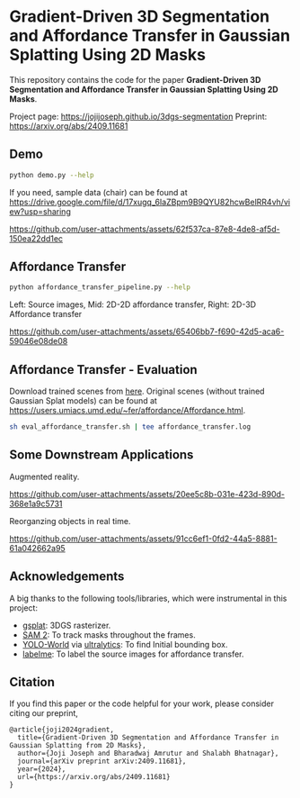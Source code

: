 # Gradient-Driven 3D Segmentation and Affordance Transfer in Gaussian Splatting Using 2D Masks

This repository contains the code for the paper **Gradient-Driven 3D Segmentation and Affordance Transfer in Gaussian Splatting Using 2D Masks**.

Project page: https://jojijoseph.github.io/3dgs-segmentation
Preprint: https://arxiv.org/abs/2409.11681

## Demo

```bash
python demo.py --help
```

If you need, sample data (chair) can be found at https://drive.google.com/file/d/17xugq_6IaZBpm9B9QYU82hcwBelRR4vh/view?usp=sharing



https://github.com/user-attachments/assets/62f537ca-87e8-4de8-af5d-150ea22dd1ec


## Affordance Transfer

```bash
python affordance_transfer_pipeline.py --help
```

Left: Source images, Mid: 2D-2D affordance transfer, Right: 2D-3D Affordance transfer

https://github.com/user-attachments/assets/65406bb7-f690-42d5-aca6-59046e08de08


## Affordance Transfer - Evaluation

Download trained scenes from [here](https://drive.google.com/file/d/1-f-rW3U1H5RqdCvp-1BcuSZxrEGc3Rxo/view?usp=sharing). Original scenes (without trained Gaussian Splat models) can be found at https://users.umiacs.umd.edu/~fer/affordance/Affordance.html.

```sh
sh eval_affordance_transfer.sh | tee affordance_transfer.log
```


## Some Downstream Applications

Augmented reality.

https://github.com/user-attachments/assets/20ee5c8b-031e-423d-890d-368e1a9c5731

Reorganzing objects in real time.

https://github.com/user-attachments/assets/91cc6ef1-0fd2-44a5-8881-61a042662a95

## Acknowledgements

A big thanks to the following tools/libraries, which were instrumental in this project:

- [gsplat](https://github.com/nerfstudio-project/gsplat): 3DGS rasterizer.
- [SAM 2](https://github.com/facebookresearch/segment-anything-2): To track masks throughout the frames.
- [YOLO-World](https://github.com/AILab-CVC/YOLO-World) via [ultralytics](https://docs.ultralytics.com/models/yolo-world/): To find Initial bounding box.
- [labelme](https://github.com/labelmeai/labelme): To label the source images for affordance transfer.

## Citation
If you find this paper or the code helpful for your work, please consider citing our preprint,
```
@article{joji2024gradient,
  title={Gradient-Driven 3D Segmentation and Affordance Transfer in Gaussian Splatting from 2D Masks},
  author={Joji Joseph and Bharadwaj Amrutur and Shalabh Bhatnagar},
  journal={arXiv preprint arXiv:2409.11681},
  year={2024},
  url={https://arxiv.org/abs/2409.11681}
}
```
